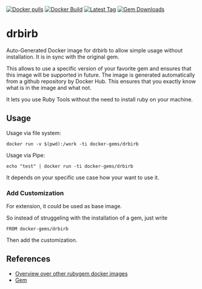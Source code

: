 [![Docker pulls](https://img.shields.io/docker/pulls/rubygem/drbirb.svg)](https://hub.docker.com/r/rubygem/drbirb/)
[![Docker Build](https://img.shields.io/docker/automated/rubygem/drbirb.svg)](https://hub.docker.com/r/rubygem/drbirb/)
[![Latest Tag](https://img.shields.io/github/tag/docker-rubygem/drbirb.svg)](https://hub.docker.com/r/rubygem/drbirb/)
[![Gem Downloads](https://img.shields.io/gem/dt/drbirb.svg)](https://rubygems.org/gems/drbirb/)
# drbirb

Auto-Generated Docker image for drbirb to allow simple usage without installation.
It is in sync with the original gem.

This allows to use a specific version of your favorite gem and ensures that this image will be supported in future.
The image is generated automatically from a github repository by Docker Hub.
This ensures that you exactly know what is in the image and what not.

It lets you use Ruby Tools without the need to install ruby on your machine.

## Usage

Usage via file system:

`docker run -v $(pwd):/work -ti docker-gems/drbirb`

Usage via Pipe:

`echo "test" | docker run -ti docker-gems/drbirb`

It depends on your specific use case how your want to use it.

### Add Customization

For extension, it could be used as base image.

So instead of struggeling with the installation of a gem, just write

`FROM docker-gems/drbirb`

Then add the customization.

## References

 - [Overview over other rubygem docker images](https://github.com/thinkbot/docker-rubygem)
 - [Gem](https://rubygems.org/gems/drbirb/)
